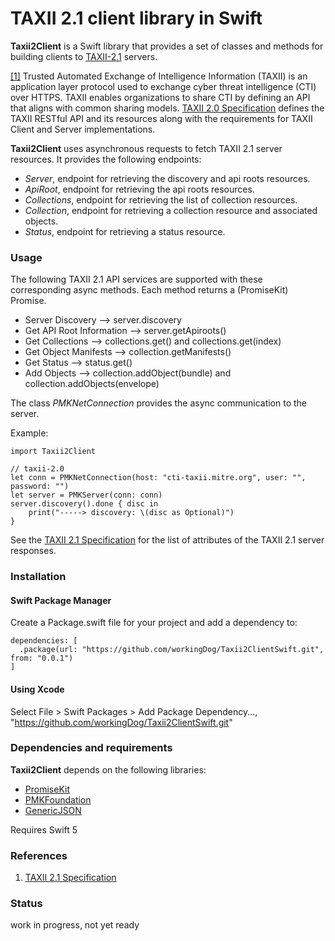 # TAXII 2.1 client library in Swift

**Taxii2Client** is a Swift library that provides a set of classes and methods for building clients to [TAXII-2.1](https://oasis-open.github.io/cti-documentation/resources#taxii-21-specification) servers.

[[1]](https://oasis-open.github.io/cti-documentation/) 
Trusted Automated Exchange of Intelligence Information (TAXII) is an application layer protocol 
used to exchange cyber threat intelligence (CTI) over HTTPS. 
TAXII enables organizations to share CTI by defining an API that aligns with common sharing models.
[TAXII 2.0 Specification](https://oasis-open.github.io/cti-documentation/) defines the TAXII RESTful API and its resources along with the requirements for TAXII Client and Server implementations. 


**Taxii2Client** uses asynchronous requests to fetch TAXII 2.1 server resources. 
It provides the following endpoints:

- *Server*, endpoint for retrieving the discovery and api roots resources.
- *ApiRoot*, endpoint for retrieving the api roots resources.
- *Collections*, endpoint for retrieving the list of collection resources. 
- *Collection*, endpoint for retrieving a collection resource and associated objects. 
- *Status*, endpoint for retrieving a status resource. 

### Usage

The following TAXII 2.1 API services are supported with these corresponding async methods. Each method returns a (PromiseKit) Promise.

- Server Discovery --> server.discovery 
- Get API Root Information --> server.getApiroots()
- Get Collections --> collections.get() and collections.get(index)
- Get Object Manifests --> collection.getManifests()
- Get Status --> status.get()
- Add Objects --> collection.addObject(bundle) and collection.addObjects(envelope)

The class *PMKNetConnection* provides the async communication to the server.

Example:

    import Taxii2Client
    
    // taxii-2.0
    let conn = PMKNetConnection(host: "cti-taxii.mitre.org", user: "", password: "")
    let server = PMKServer(conn: conn)
    server.discovery().done { disc in
        print("-----> discovery: \(disc as Optional)")
    }

See the [TAXII 2.1 Specification](https://oasis-open.github.io/cti-documentation/) for the list 
of attributes of the TAXII 2.1 server responses.

### Installation 

#### Swift Package Manager

Create a Package.swift file for your project and add a dependency to:

    dependencies: [
      .package(url: "https://github.com/workingDog/Taxii2ClientSwift.git", from: "0.0.1")
    ]

#### Using Xcode

Select File > Swift Packages > Add Package Dependency...,
"https://github.com/workingDog/Taxii2ClientSwift.git"

### Dependencies and requirements

**Taxii2Client** depends on the following libraries:

- [PromiseKit](https://github.com/mxcl/PromiseKit)
- [PMKFoundation](https://github.com/PromiseKit/Foundation)
- [GenericJSON](https://github.com/zoul/generic-json-swift)

Requires Swift 5

### References
 
1) [TAXII 2.1 Specification](https://oasis-open.github.io/cti-documentation/)

### Status
work in progress, not yet ready
